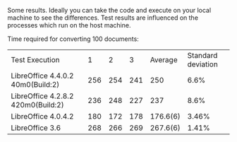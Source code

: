 
Some results. Ideally you can take the code and execute on your local machine to see the differences.
Test results are influenced on the processes which run on the host machine.

Time required for converting 100 documents:

<table><tr>
<td>Test Execution</td><td>1</td><td>2</td><td>3</td><td>Average</td><td>Standard deviation</td>
<tr></tr>
<td>LibreOffice 4.4.0.2 40m0(Build:2)</td><td>256</td><td>254</td><td>241</td><td>250</td><td>6.6%</td>
<tr></tr>
<td>LibreOffice 4.2.8.2 420m0(Build:2)</td><td>236</td><td>248</td><td>227</td><td>237</td><td>8.6%</td>
<tr></tr>
<td>LibreOffice 4.0.4.2</td><td>180</td><td>172</td><td>178</td><td>176.6(6)</td><td>3.46%</td>
<tr></tr>
<td>LibreOffice 3.6</td><td>268</td><td>266</td><td>269</td><td>267.6(6)</td><td>1.41%</td>
</tr></table>
